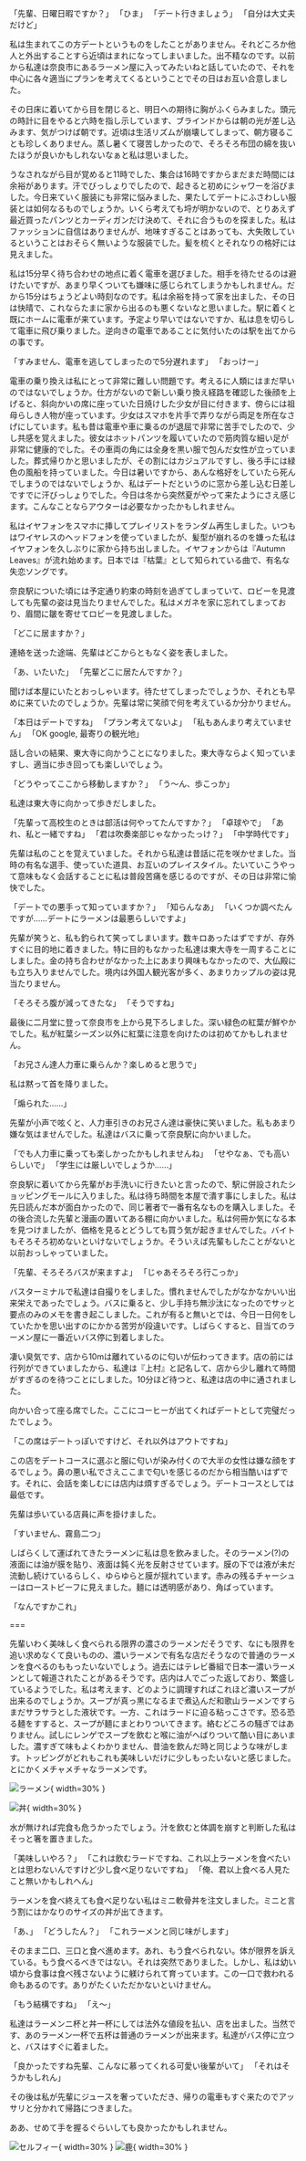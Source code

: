 <!-- textlint-disable -->

「先輩、日曜日暇ですか？」 
「ひま」
「デート行きましょう」
「自分は大丈夫だけど」

私は生まれてこの方デートというものをしたことがありません。それどころか他人と外出することすら近頃はまれになってしまいました。出不精なのです。以前から私達は奈良市にあるラーメン屋に入ってみたいねと話していたので、それを中心に各々適当にプランを考えてくるということでその日はお互い合意しました。

その日床に着いてから目を閉じると、明日への期待に胸がふくらみました。頭元の時計に目をやると六時を指し示しています、ブラインドからは朝の光が差し込みます、気がつけば朝です。近頃は生活リズムが崩壊してしまって、朝方寝ることも珍しくありません。蒸し暑くて寝苦しかったので、そろそろ布団の綿を抜いたほうが良いかもしれないなぁと私は思いました。

うなされながら目が覚めると11時でした、集合は16時ですからまだまだ時間には余裕があります。汗でびっしょりでしたので、起きると初めにシャワーを浴びました。今日来ていく服装にも非常に悩みました、果たしてデートにふさわしい服装とは如何なるものでしょうか。いくら考えても埒が明かないので、とりあえず最近買ったパンツとカーディガンだけ決めて、それに合うものを探ました。私はファッションに自信はありませんが、地味すぎることはあっても、大失敗しているということはおそらく無いような服装でした。髪を梳くとそれなりの格好には見えました。

私は15分早く待ち合わせの地点に着く電車を選びました。相手を待たせるのは避けたいですが、あまり早くついても嫌味に感じられてしまうかもしれません。だから15分はちょうどよい時刻なのです。私は余裕を持って家を出ました、その日は快晴で、これならたまに家から出るのも悪くないなと思いました。駅に着くと既にホームに電車が来ています。予定より早いではないですか、私は息を切らして電車に飛び乗りました。逆向きの電車であることに気付いたのは駅を出てからの事です。 

「すみません、電車を逃してしまったので5分遅れます」 
「おっけー」

電車の乗り換えは私にとって非常に難しい問題です。考えるに人類にはまだ早いのではないでしょうか。仕方がないので新しい乗り換え経路を確認した後顔を上げると、斜向かいの席に座っていた日焼けした少女が目に付きます、傍らには祖母らしき人物が座っています。少女はスマホを片手で弄りながら両足を所在なさげにしています。私も昔は電車や車に乗るのが退屈で非常に苦手でしたので、少し共感を覚えました。彼女はホットパンツを履いていたので筋肉質な細い足が非常に健康的でした。その車両の角には全身を黒い服で包んだ女性が立っていました。葬式帰りかと思いましたが、その割にはカジュアルですし、後ろ手には緑色の風船を持っていました。今日は暑いですから、あんな格好をしていたら死んでしまうのではないでしょうか、私はデートだというのに窓から差し込む日差しですでに汗びっしょりでした。今日は冬から突然夏がやって来たようにさえ感じます。こんなことならアウターは必要なかったかもしれません。

私はイヤフォンをスマホに挿してプレイリストをランダム再生しました。いつもはワイヤレスのヘッドフォンを使っていましたが、髪型が崩れるのを嫌った私はイヤフォンを久しぶりに家から持ち出しました。イヤフォンからは『Autumn Leaves』が流れ始めます。日本では『枯葉』として知られている曲で、有名な失恋ソングです。 

奈良駅についた頃には予定通り約束の時刻を過ぎてしまっていて、ロビーを見渡しても先輩の姿は見当たりませんでした。私はメガネを家に忘れてしまっており、眉間に皺を寄せてロビーを見渡しました。

「どこに居ますか？」

連絡を送った途端、先輩はどこからともなく姿を表しました。

「あ、いたいた」
「先輩どこに居たんですか？」

聞けば本屋にいたとおっしゃいます。待たせてしまったでしょうか、それとも早めに来ていたのでしょうか。先輩は常に笑顔で何を考えているか分かりません。

「本日はデートですね」
「プラン考えてないよ」
「私もあんまり考えていません」
「OK google, 最寄りの観光地」

話し合いの結果、東大寺に向かうことになりました。東大寺ならよく知っていますし、適当に歩き回っても楽しいでしょう。

「どうやってここから移動しますか？」
「う〜ん、歩こっか」

私達は東大寺に向かって歩きだしました。

「先輩って高校生のときは部活は何やってたんですか？」
「卓球やで」
「あれ、私と一緒ですね」
「君は吹奏楽部じゃなかったっけ？」
「中学時代です」

先輩は私のことを覚えていました。それから私達は昔話に花を咲かせました。当時の有名な選手、使っていた道具、お互いのプレイスタイル。たいていこうやって意味もなく会話することに私は普段苦痛を感じるのですが、その日は非常に愉快でした。

「デートでの悪手って知っていますか？」
「知らんなあ」
「いくつか調べたんですが……デートにラーメンは最悪らしいですよ」

先輩が笑うと、私も釣られて笑ってしまいます。数キロあったはずですが、存外すぐに目的地に着きました。特に目的もなかった私達は東大寺を一周することにしました。金の持ち合わせがなかった上にあまり興味もなかったので、大仏殿にも立ち入りませんでした。境内は外国人観光客が多く、あまりカップルの姿は見当たりません。

「そろそろ腹が減ってきたな」
「そうですね」

最後に二月堂に登って奈良市を上から見下ろしました。深い緑色の紅葉が鮮やかでした。私が紅葉シーズン以外に紅葉に注意を向けたのは初めてかもしれません。

「お兄さん達人力車に乗らんか？楽しめると思うで」

私は黙って首を降りました。

「煽られた……」

先輩が小声で呟くと、人力車引きのお兄さん達は豪快に笑いました。私もあまり嫌な気はませんでした。私達はバスに乗って奈良駅に向かいました。

「でも人力車に乗っても楽しかったかもしれませんね」
「せやなぁ、でも高いらしいで」
「学生には厳しいでしょうか……」

奈良駅に着いてから先輩がお手洗いに行きたいと言ったので、駅に併設されたショッピングモールに入りました。私は待ち時間を本屋で潰す事にしました。私は先日読んだ本が面白かったので、同じ著者で一番有名なものを購入しました。その後合流した先輩と漫画の置いてある棚に向かいました。私は何冊か気になる本を見つけましたが、価格を見るとどうしても買う気が起きませんでした。バイトもそろそろ初めないといけないでしょうか。そういえば先輩もしたことがないと以前おっしゃっていました。

「先輩、そろそろバスが来ますよ」
「じゃあそろそろ行こっか」

バスターミナルで私達は自撮りをしました。慣れませんでしたがなかなかいい出来栄えであったでしょう。バスに乗ると、少し手持ち無沙汰になったのでサッと要点のみのメモを書き起こしました。これが有ると無いとでは、今日一日何をしていたかを思い出すのにかかる苦労が段違いです。しばらくすると、目当てのラーメン屋に一番近いバス停に到着しました。

凄い臭気です、店から10mは離れているのに匂いが伝わってきます。店の前には行列ができていましたから、私達は『上村』と記名して、店から少し離れて時間がすぎるのを待つことにしました。10分ほど待つと、私達は店の中に通されました。

向かい合って座る席でした。ここにコーヒーが出てくればデートとして完璧だったでしょう。

「この席はデートっぽいですけど、それ以外はアウトですね」


この店をデートコースに選ぶと服に匂いが染み付くので大半の女性は嫌な顔をするでしょう。鼻の悪い私でさえここまで匂いを感じるのだから相当酷いはずです。それに、会話を楽しむには店内は煩すぎるでしょう。デートコースとしては最低です。

先輩は歩いている店員に声を掛けました。

「すいません、霧島二つ」

しばらくして運ばれてきたラーメンに私は息を飲みました。そのラーメン(?)の液面には油が膜を貼り、液面は鈍く光を反射させています。膜の下では液が未だ流動し続けているらしく、ゆらゆらと膜が揺れています。赤みの残るチャーシューはローストビーフに見えました。麺には透明感があり、角ばっています。

「なんですかこれ」

===

先輩いわく美味しく食べられる限界の濃さのラーメンだそうです、なにも限界を追い求めなくて良いものの、濃いラーメンで有名な店だそうなので普通のラーメンを食べるのももったいないでしょう。過去にはテレビ番組で日本一濃いラーメンとして報道されたことがあるそうです。店内は人でごった返しており、繁盛しているようでした。私は考えます、どのように調理すればこれほど濃いスープが出来るのでしょうか。スープが真っ黒になるまで煮込んだ和歌山ラーメンですらまだサラサラとした液状です。一方、これはラードに迫る粘っこさです。恐る恐る麺をすすると、スープが麺にまとわりついてきます。絡むどころの騒ぎではありません。試しにレンゲでスープを飲むと喉に油がへばりついて酷い目にあいました。濃すぎて味もよくわかりません、昔油を飲んだ時と同じような味がします。トッピングがどれもこれも美味しいだけに少しもったいないと感じました。とにかくメチャメチャなラーメンです。

![ラーメン](static/img/C_ramen.jpg){ width=30% }

![丼](static/img/C_don.jpg){ width=30% }

水が無ければ完食も危うかったでしょう。汁を飲むと体調を崩すと判断した私はそっと箸を置きました。

「美味しいやろ？」
「これは飲むラードですね、これ以上ラーメンを食べたいとは思わないんですけど少し食べ足りないですね」
「俺、君以上食べる人見たこと無いかもしれへん」

ラーメンを食べ終えても食べ足りない私はミニ軟骨丼を注文しました。ミニと言う割にはかなりのサイズの丼が出てきます。

「あ、」
「どうしたん？」
「これラーメンと同じ味がします」

そのまま二口、三口と食べ進めます。あれ、もう食べられない。体が限界を訴えている。もう食べるべきではない。それは突然でありました。しかし、私は幼い頃から食事は食べ残さないように躾けられて育っています。この一口で救われる命もあるのです。ありがたくいただかないといけません。

「もう結構ですね」
「え〜」

私達はラーメンニ杯と丼一杯にしては法外な値段を払い、店を出ました。当然です、あのラーメン一杯で五杯は普通のラーメンが出来ます。私達がバス停に立つと、バスはすぐに着ました。

「良かったですね先輩、こんなに慕ってくれる可愛い後輩がいて」
「それはそうかもしれん」

その後は私が先輩にジュースを奢っていただき、帰りの電車もすぐ来たのでアッサリと分かれて帰路につきました。

ああ、せめて手を握るぐらいしても良かったかもしれません。

![セルフィー](static/img/C_selfy.jpg){ width=30% }
![鹿](static/img/C_sika.jpg){ width=30% }

